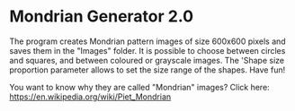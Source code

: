 # Mondrian Generator 2.0
The program creates Mondrian pattern images of size 600x600 pixels and saves them in the "Images" folder.
It is possible to choose between circles and squares, and between coloured or grayscale images. The 'Shape size proportion parameter allows to set the size range of the shapes. Have fun!

You want to know why they are called "Mondrian" images? Click here: https://en.wikipedia.org/wiki/Piet_Mondrian
